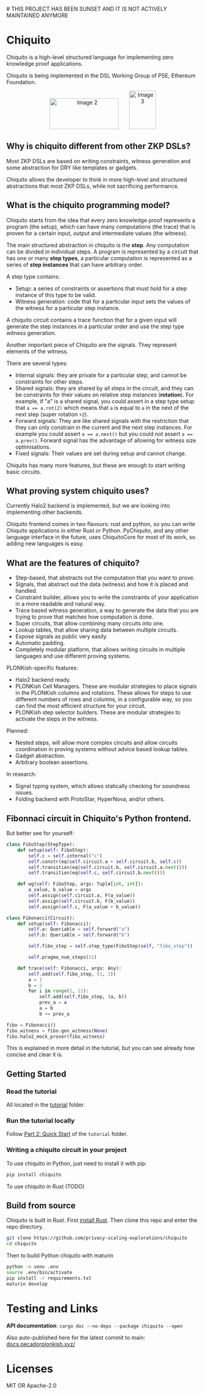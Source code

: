 # THIS PROJECT HAS BEEN SUNSET AND IT IS NOT ACTIVELY MAINTAINED ANYMORE

# Chiquito

Chiquito is a high-level structured language for implementing zero knowledge proof applications.

Chiquito is being implemented in the DSL Working Group of PSE, Ethereum Foundation.

<p align="center">
  <img src="https://hackmd.io/_uploads/HyuEr1cB2.png" width="180" height="80" alt="Image 2">
  &nbsp; &nbsp; &nbsp;
  <img src="https://hackmd.io/_uploads/HyZ0rycS2.png" width="70" height="100" alt="Image 3">
</p>


## Why is chiquito different from other ZKP DSLs?

Most ZKP DSLs are based on writing constraints, witness generation and some abstraction for DRY like templates or gadgets.

Chiquito allows the developer to think in more high-level and structured abstractions that most ZKP DSLs, while not sacrificing performance.

## What is the chiquito programming model?

Chiquito starts from the idea that every zero knowledge proof represents a program (the setup), which can have many computations (the trace) that is proven for a certain input, output and intermediate values (the witness).

The main structured abstraction in chiquito is the **step**. Any computation can be divided in individual steps. A program is represented by a circuit that has one or many **step types**, a particular computation is represented as a series of **step instances** that can have arbitrary order.

A step type contains:
 + Setup: a series of constraints or assertions that must hold for a step instance of this type to be valid.
 + Witness generation: code that for a particular input sets the values of the witness for a particular step instance.

A chiquito circuit contains a trace function that for a given input will generate the step instances in a particular order and use the step type witness generation.

Another important piece of Chiquito are the signals. They represent elements of the witness.

There are several types:

 + Internal signals: they are private for a particular step, and cannot be constraints for other steps.
 + Shared signals: they are shared by all steps in the circuit, and they can be constraints for their values on relative step instances (**rotation**). For example, if "a" is a shared signal, you could assert in a step type setup that `a == a.rot(2)` which means that `a` is equal to `a` in the next of the next step (super rotation `+2`).
 + Forward signals: They are like shared signals with the restriction that they can only constrain in the current and the next step instances. For example you could assert `a == a.next()` but you could not assert `a == a.prev()`. Forward signal has the advantage of allowing for witness size optimisations.
 + Fixed signals: Their values are set during setup and cannot change.

Chiquito has many more features, but these are enough to start writing basic circuits.

## What proving system chiquito uses?

Currently Halo2 backend is implemented, but we are looking into implementing other backends.

Chiquito frontend comes in two flavours: rust and python, so you can write Chiquito applications in either Rust or Python. PyChiquito, and any other language interface in the future, uses ChiquitoCore for most of its work, so adding new languages is easy.

## What are the features of chiquito?

 + Step-based, that abstracts out the computation that you want to prove.
 + Signals, that abstract out the data (witness) and how it is placed and handled.
 + Constraint builder, allows you to write the constraints of your application in a more readable and natural way.
 + Trace based witness generation, a way to generate the data that you are trying to prove that matches how computation is done.
 + Super circuits, that allow combining many circuits into one.
 + Lookup tables, that allow sharing data between multiple circuits.
 + Expose signals as public very easily.
 + Automatic padding.
 + Completely modular platform, that allows writing circuits in multiple languages and use different proving systems.

PLONKish-specific features:
 + Halo2 backend ready.
 + PLONKish Cell Managers. These are modular strategies to place signals in the PLONKish columns and rotations. These allows for steps to use different numbers of rows and columns, in a configurable way, so you can find the most efficient structure for your circuit.
 + PLONKish step selector builders. These are modular strategies to activate the steps in the witness.

Planned:
 + Nested steps, will allow more complex circuits and allow circuits coordination in proving systems without advice based lookup tables.
 + Gadget abstraction.
 + Arbitrary boolean assertions.

In research:
 + Signal typing system, which allows statically checking for soundness issues.
 + Folding backend with ProtoStar, HyperNova, and/or others.

## Fibonnaci circuit in Chiquito's Python frontend.

But better see for yourself:

```python
class FiboStep(StepType):
    def setup(self: FiboStep):
        self.c = self.internal("c")
        self.constr(eq(self.circuit.a + self.circuit.b, self.c))
        self.transition(eq(self.circuit.b, self.circuit.a.next()))
        self.transition(eq(self.c, self.circuit.b.next()))

    def wg(self: FiboStep, args: Tuple[int, int]):
        a_value, b_value = args
        self.assign(self.circuit.a, F(a_value))
        self.assign(self.circuit.b, F(b_value))
        self.assign(self.c, F(a_value + b_value))

class Fibonacci(Circuit):
    def setup(self: Fibonacci):
        self.a: Queriable = self.forward("a")
        self.b: Queriable = self.forward("b")

        self.fibo_step = self.step_type(FiboStep(self, "fibo_step"))

        self.pragma_num_steps(11)

    def trace(self: Fibonacci, args: Any):
        self.add(self.fibo_step, (1, 1))
        a = 1
        b = 2
        for i in range(1, 11):
            self.add(self.fibo_step, (a, b))
            prev_a = a
            a = b
            b += prev_a

fibo = Fibonacci()
fibo_witness = fibo.gen_witness(None)
fibo.halo2_mock_prover(fibo_witness)
```

This is explained in more detail in the tutorial, but you can see already how concise and clear it is.


## Getting Started

### Read the tutorial

All located in the [tutorial](https://github.com/privacy-scaling-explorations/chiquito/tree/main/tutorials) folder.

### Run the tutorial locally

Follow [Part 2: Quick Start](https://github.com/privacy-scaling-explorations/chiquito/blob/main/tutorials/tutorial_pt2.ipynb) of the `tutorial` folder.

### Writing a chiquito circuit in your project

To use chiquito in Python, just need to install it with pip:

```bash
pip install chiquito
```

To use chiquito in Rust (TODO)

## Build from source

Chiquito is built in Rust. First [install Rust](https://www.rust-lang.org/tools/install). Then clone this repo and enter the repo directory.

```bash
git clone https://github.com/privacy-scaling-explorations/chiquito
cd chiquito
```

Then to build Python chiquito with maturin

```bash
python -m venv .env
source .env/bin/activate
pip install -r requirements.txt
maturin develop
```

# Testing and Links

**API documentation**: `cargo doc --no-deps --package chiquito --open`

Also auto-published here for the latest commit to main: [docs.pecadorplonkish.xyz/](https://docs.pecadorplonkish.xyz/)

# Licenses

MIT OR Apache-2.0

